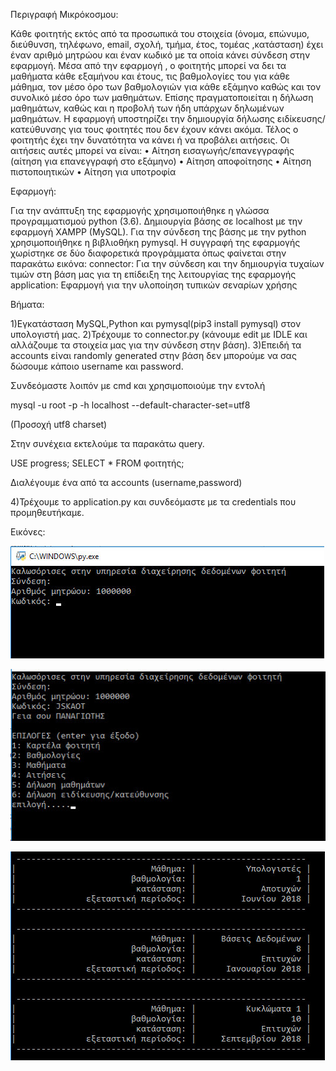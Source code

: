 ﻿Περιγραφή Μικρόκοσμου:

Κάθε φοιτητής εκτός από τα προσωπικά του στοιχεία (όνομα, επώνυμο, διεύθυνση, τηλέφωνο, email, σχολή, τμήμα, έτος, τομέας ,κατάσταση) έχει έναν αριθμό μητρώου και έναν κωδικό με τα οποία κάνει σύνδεση στην εφαρμογή.
Μέσα από την εφαρμογή , ο φοιτητής μπορεί να δει τα μαθήματα κάθε εξαμήνου και έτους, τις βαθμολογίες του για κάθε μάθημα, τον μέσο όρο των βαθμολογιών για κάθε εξάμηνο καθώς και τον συνολικό μέσο όρο των μαθημάτων.
Επίσης πραγματοποιείται η δήλωση μαθημάτων, καθώς και η προβολή των ήδη υπάρχων δηλωμένων μαθημάτων.
Η εφαρμογή υποστηρίζει την δημιουργία δήλωσης ειδίκευσης/κατεύθυνσης για τους φοιτητές που δεν έχουν κάνει ακόμα.
Τέλος ο φοιτητής έχει την δυνατότητα να κάνει ή να προβάλει αιτήσεις.
Οι αιτήσεις αυτές μπορεί να είναι:
• Αίτηση εισαγωγής/επανεγγραφής (αίτηση για επανεγγραφή στο εξάμηνο)
• Αίτηση αποφοίτησης
• Αίτηση πιστοποιητικών
• Αίτηση για υποτροφία

Εφαρμογή:

Για την ανάπτυξη της εφαρμογής χρησιμοποιήθηκε η γλώσσα προγραμματισμού python (3.6).
Δημιουργία βάσης σε localhost με την εφαρμογή XAMPP (MySQL).
Για την σύνδεση της βάσης με την python χρησιμοποιήθηκε η βιβλιοθήκη pymysql.
Η συγγραφή της εφαρμογής χωρίστηκε σε δύο διαφορετικά προγράμματα όπως φαίνεται στην παρακάτω εικόνα:
connector: Για την σύνδεση και την δημιουργία τυχαίων τιμών στη βάση μας για τη επίδειξη της λειτουργίας της εφαρμογής
application: Εφαρμογή για την υλοποίηση τυπικών σεναρίων χρήσης

Βήματα:

1)Εγκατάσταση MySQL,Python και pymysql(pip3 install pymysql) στον υπολογιστή μας.
2)Τρέχουμε το connector.py (κάνουμε edit με IDLE και αλλάζουμε τα στοιχεία μας για την σύνδεση στην βάση).
3)Επειδή τα accounts είναι randomly generated στην βάση δεν μπορούμε να σας δώσουμε κάποιο username και password.

Συνδεόμαστε λοιπόν με cmd και χρησιμοποιούμε την εντολή

mysql -u root -p -h localhost --default-character-set=utf8

(Προσοχή utf8 charset)

Στην συνέχεια εκτελούμε τα παρακάτω query.

USE progress;
SELECT * FROM φοιτητής;

Διαλέγουμε ένα από τα accounts (username,password)

4)Τρέχουμε το application.py και συνδεόμαστε με τα credentials που προμηθευτήκαμε.

Εικόνες:

![alt text](https://github.com/baggelisp/Student-Service-Management-System/blob/master/1.jpg)

![alt text](https://github.com/baggelisp/Student-Service-Management-System/blob/master/2.jpg)

![alt text](https://github.com/baggelisp/Student-Service-Management-System/blob/master/3.jpg)
